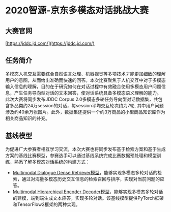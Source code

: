 # 2020智源-京东多模态对话挑战大赛

## 大赛官网
[https://jddc.jd.com/](https://jddc.jd.com/)

## 任务简介

多模态人机交互需要综合自然语言处理、机器视觉等多项技术才能更加细致的理解用户的意图，从而给出准确而快速的回答。本次比赛聚焦于人机交互中对于多模态输入信息的理解，目的在于研究如何在对话过程中有效融合使用多模态用户问题信息，产生任务导向型对话的文本回答，使对话系统具备多模态语义理解的能力。
此次大赛将同步发布JDDC Corpus 2.0多模态多轮任务导向型对话数据集，共包含多品类约24万session的对话，每session平均交互轮次约为7轮, 其中用户问题涉及约40余万张图片。此外，数据集还提供一个约3万商品的小型商品知识库作为相关商品知识的补充。

## 基线模型

为促进广大参赛者相互学习交流，本次大赛也将同步发布基于检索方案和基于生成方案的基线比赛模型，参赛选手可以通过基线系统完成比赛数据预处理和模型训练，熟悉了解多模态对话系统的构建方式：

- [Multimodal Dialogue Dense Retriever模型](./mddr)，能够实现多模态多轮对话的检索，通过对海量多模态历史交互信息的检索召回与排序，实现对当前问题的应答。
- [Multimodal Hierarchical Encoder Decoder模型](./mhred)，能够实现多模态多轮对话的建模，端到端生成文本应答，实现多轮对话。该基线模型提供PyTorch框架和TensorFlow2框架的两种实现。

